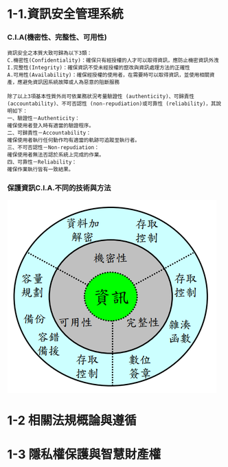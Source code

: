 # 1-1.資訊安全管理系統

### C.I.A(機密性、完整性、可用性)
```
資訊安全之本質大致可歸為以下3類：
C.機密性(Confidentiality)：確保只有經授權的人才可以取得資訊，應防止機密資訊外洩
I.完整性(Integrity)：確保資訊不受未經授權的竄改與資訊處理方法的正確性
A.可用性(Availability)：確保經授權的使用者，在需要時可以取得資訊，並使用相關資產，應避免資訊因系統故障或人為惡意的阻斷服務

除了以上3項基本性質外尚可依業務狀況考量驗證性 (authenticity)、可歸責性 (accountability)、不可否認性 (non-repudiation)或可靠性 (reliability)，其說明如下：
一、驗證性－Authenticity：
確保使用者登入時有適當的驗證程序。
二、可歸責性－Accountability：
確保使用者執行任何動作均有適當的軌跡可追蹤至執行者。
三、不可否認性－Non-repudiation：
確保使用者無法否認於系統上完成的作業。
四、可靠性－Reliability：
確保作業執行皆有一致結果。
```
### 保護資訊C.I.A.不同的技術與方法
![](保護資訊C.I.A.不同的技術與方法.PNG)

# 1-2 相關法規概論與遵循
# 1-3 隱私權保護與智慧財產權
